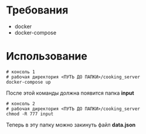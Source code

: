 # Требования
* docker
* docker-compose

# Использование
```
# консоль 1
# рабочая директория <ПУТЬ ДО ПАПКИ>/cooking_server
docker-compose up
```
После этой команды должна появится папка __input__
```
# консоль 2
# рабочая директория <ПУТЬ ДО ПАПКИ>/cooking_server
chmod -R 777 input
```
Теперь в эту папку можно закинуть файл __data.json__